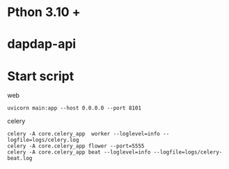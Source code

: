 # Pthon 3.10 + 
# dapdap-api

# Start script
web
```shell
uvicorn main:app --host 0.0.0.0 --port 8101
```

celery
```shell
celery -A core.celery_app  worker --loglevel=info --logfile=logs/celery.log
celery -A core.celery_app flower --port=5555
celery -A core.celery_app beat --loglevel=info --logfile=logs/celery-beat.log
```